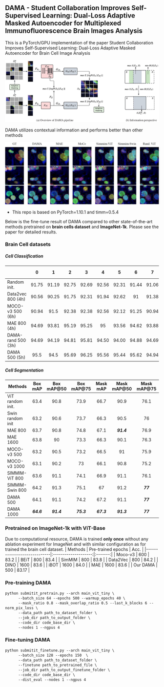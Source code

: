 ## DAMA - Student Collaboration Improves Self-Supervised Learning: Dual-Loss Adaptive Masked Autoencoder for Multiplexed Immunofluorescence Brain Images Analysis
This is a PyTorch/GPU implementation of the paper Student Collaboration Improves Self-Supervised Learning: Dual-Loss Adaptive Masked Autoencoder for Brain Cell Image Analysis

![pipeline](img_results/DAMA_pipeline.JPG)

DAMA utilizes contextual information and performs better than other methods

![Seg_result](img_results/viz_seg_sample.JPG)

* This repo is based on PyTorch=1.10.1 and timm=0.5.4

Below is the fine-tune result of DAMA compared to other state-of-the-art methods pretrained on **brain cells dataset** and **ImageNet-1k**. Please see the paper for detailed results.

### Brain Cell datasets
##### Cell Classification
|                    | 0     | 1     | 2     | 3     | 4     | 5     | 6     | 7     | 8     | 9     | Avg. &#8593;          | Err. &#8595; |
|--------------------|:-------:|:-------:|:-------:|:-------:|:-------:|:-------:|:-------:|:-------:|:-------:|:-------:|:--------------------------:|:-------------------:|
| Random   init.     | 91.75 | 91.19 | 92.75 | 92.69 | 92.56 | 92.31 | 91.44 | 91.06 | 93    | 91.06 | 91.98(+0.00)             | 8.02              |
| Data2vec 800 (4h)  | 90.56 | 90.25 | 91.75 | 92.31 | 91.94 | 92.62 | 91    | 91.38 | 92.5  | 90.88 | 91.59(-0.39)             | 8.41              |
| MOCO-v3 500 (6h)   | 90.94 | 91.5  | 92.38 | 92.38 | 92.56 | 92.12 | 91.25 | 90.94 | 92.69 | 90.75 | 91.75(-0.23)             | 8.25              |
| MAE 800 (4h)       | 94.69 | 93.81 | 95.19 | 95.25 | 95    | 93.56 | 94.62 | 93.88 | 95.44 | 94    | 94.54(+2.56)             | 5.46              |
| DAMA-rand 500 (3h) | 94.69 | 94.19 | 94.81 | 95.81 | 94.50 | 94.00 | 94.88 | 94.69 | 95.25 | 94.81 | 94.76(+2.78) | 5.24  |
| DAMA 500 (5h)      | 95.5  | 94.5  | 95.69 | 96.25 | 95.56 | 95.44 | 95.62 | 94.94 | 95.69 | 95.25 | ***95.47(+3.49)***      | ***4.53***     |

##### Cell Segmentation
| Methods | Box mAP          | Box mAP@50       | Box mAP@75       | Mask mAP         | Mask mAP@50      | Mask mAP@75 |
|-----------------------------|:------------------:|:------------------:|:------------------:|:------------------:|:------------------:|:-------------:|
| ViT random init.            | 63.4             | 90.8             | 73.9             | 66.7             | 90.9             | 76.1        |
| Swin random init            | 63.2             | 90.6             | 73.7             | 66.3             | 90.5             | 76          |
| MAE 800                     | 63.7             | 90.8             | 74.8             | 67.1             | ***91.4***      | 76.9        |
| MAE 1600                    | 63.8             | 90               | 73.3             | 66.3             | 90.1             | 76.3        |
| MOCO-v3 500                 | 63.2             | 90.5             | 73.2             | 66.5             | 91               | 75.9        |
| MOCO-v3 1000                | 63.1             | 90.2             | 73               | 66.1             | 90.8             | 75.2        |
| SIMMIM-ViT 800              | 63.6             | 91.1             | 74.1             | 66.9             | 91.1             | 76.1        |
| SIMMIM-Swin 800             | 64.2 | 91.3 | 75.1 | 67               | 91.2             | ***77*** |
| DAMA 500                    | 64.1             | 91.1             | 74.2             | 67.2 | 91.1             | ***77*** |
| DAMA 1000                   | ***64.6***    | ***91.4***    | ***75.3***    | ***67.3***    | ***91.3*** | ***77*** |

### Pretrained on ImageNet-1k with ViT-Base
Due to computational resource, DAMA is trained **only once** without any ablation experiment for ImageNet and with similar configuration as for trained the brain cell dataset.
| Methods | Pre-trained epochs | Acc.  |
|-----------------------------|:--------------------:|:-------:|
| Moco-v3                     | 600                | 83.2  |
| BEiT                        | 800                | 83.4  |
| SimMIM                      | 800                | 83.8  |
| Data2Vec                    | 800                | 84.2  |
| DINO                        | 1600               | 83.6  |
| iBOT                        | 1600               | 84.0  |
| MAE                         | 1600               | 83.6  |
| Our DAMA                    | 500                | 83.17 |


### Pre-training DAMA
```
python submitit_pretrain.py --arch main_vit_tiny \
      --batch_size 64 --epochs 500 --warmup_epochs 40 \
      --mask_ratio 0.8 --mask_overlap_ratio 0.5 --last_k_blocks 6 --norm_pix_loss \
      --data_path path_to_dataset_folder \
      --job_dir path_to_output_folder \
      --code_dir code_base_dir \
      --nodes 1 --ngpus 4
```

### Fine-tuning DAMA
```
python submitit_finetune.py --arch main_vit_tiny \
      --batch_size 128 --epochs 150  \
      --data_path path_to_dataset_folder \
      --finetune path_to_pretrained_file \
      --job_dir path_to_output_finetune_folder \
      --code_dir code_base_dir \
      --dist_eval --nodes 1 --ngpus 4
```
